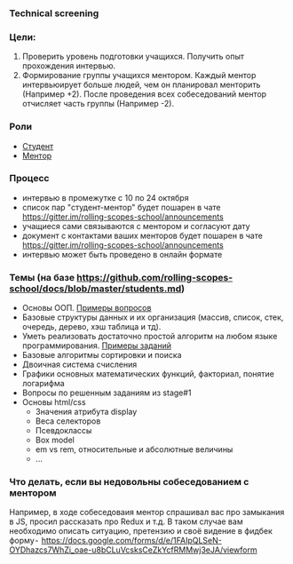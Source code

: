 ### Technical screening

### Цели:

1) Проверить уровень подготовки учащихся. Получить опыт прохождения интервью. 
2) Формирование группы учащихся ментором. 
Каждый ментор интервьюирует больше людей, чем он планировал менторить (Например +2). 
После проведения всех собеседований ментор отчисляет часть группы (Например -2).

### Роли
- [Cтудент](https://github.com/rolling-scopes-school/docs/blob/master/students.md)
- [Ментор](https://github.com/rolling-scopes-school/docs/blob/master/mentors.md)

### Процесс
- интервью в промежутке с 10 по 24 октября 
- список пар "студент-ментор" будет пошарен в чате https://gitter.im/rolling-scopes-school/announcements
- учащиеся сами связываются с ментором и согласуют дату
- документ с контактами ваших менторов будет пошарен в чате https://gitter.im/rolling-scopes-school/announcements
- интервью может быть проведено в онлайн формате

### Темы (на базе https://github.com/rolling-scopes-school/docs/blob/master/students.md)
  - Основы ООП. [Примеры вопросов](https://habrahabr.ru/post/345658/)
  - Базовые структуры данных и их организация (массив, список, стек, очередь, дерево, хэш таблица и тд). 
  - Уметь реализовать достаточно простой алгоритм на любом языке программирования. [Примеры заданий](  
http://www.codewars.com/kata/search/java?q=&r%5B%5D=-7&tags=Algorithms&beta=false) 
  - Базовые алгоритмы сортировки и поиска
  - Двоичная система счисления 
  - Графики основных математических функций, факториал, понятие логарифма
  - Вопросы по решенным заданиям из stage#1
  - Основы html/css
      - Значения атрибута display
      - Веса селекторов
      - Псевдоклассы
      - Box model 
      - em vs rem, относительные и абсолютные величины
      - ...

### Что делать, если вы недовольны собеседованием с ментором
Например, в ходе собеседоваия ментор спрашивал вас про замыкания в JS, просил рассказать про Redux и т.д.
В таком случае вам необходимо описать ситуацию, претензию и своё видение в фидбек форму -  https://docs.google.com/forms/d/e/1FAIpQLSeN-OYDhazcs7WhZi_oae-u8bCLuVcsksCeZkYcfRMMwj3eJA/viewform


